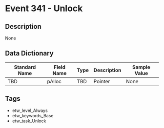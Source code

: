 # Event 341 - Unlock

## Description
None

## Data Dictionary
|Standard Name|Field Name|Type|Description|Sample Value|
|---|---|---|---|---|
|TBD|pAlloc|TBD|Pointer|None|None|

## Tags
* etw_level_Always
* etw_keywords_Base
* etw_task_Unlock